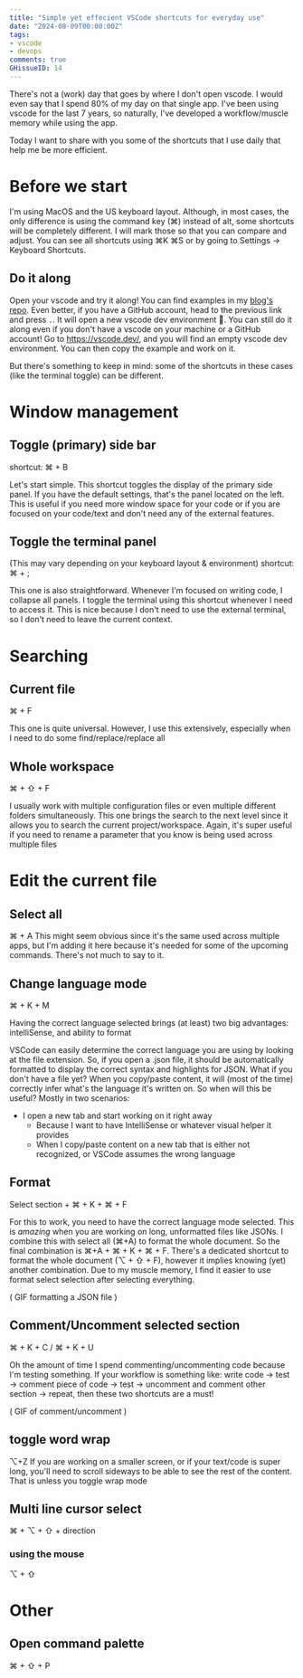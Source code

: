 ```yaml
---
title: "Simple yet effecient VSCode shortcuts for everyday use"
date: "2024-08-09T00:00:00Z"
tags:
- vscode
- devops
comments: true
GHissueID: 14
---
```

There's not a (work) day that goes by where I don't open vscode. I would even say that I spend 80% of my day on that single app. I've been using vscode for the last 7 years, so naturally, I've developed a workflow/muscle memory while using the app.

Today I want to share with you some of the shortcuts that I use daily that help me be more efficient.

# Before we start
I'm using MacOS and the US keyboard layout. Although, in most cases, the only difference is using the command key (⌘) instead of alt, some shortcuts will be completely different. I will mark those so that you can compare and adjust.
You can see all shortcuts using ⌘K ⌘S or by going to Settings -> Keyboard Shortcuts.

## Do it along

Open your vscode and try it along! You can find examples in my [blog's repo](https://github.com/DanielSSilva/blog/tree/main/examples/vscode). Even better, if you have a GitHub account, head to the previous link and press `.`. It will open a new vscode dev environment 🤯. You can still do it along even if you don't have a vscode on your machine or a GitHub account! Go to https://vscode.dev/, and you will find an empty vscode dev environment. You can then copy the example and work on it.

But there's something to keep in mind: some of the shortcuts in these cases (like the terminal toggle) can be different.


# Window management

## Toggle (primary) side bar
shortcut: ⌘ + B

Let's start simple. This shortcut toggles the display of the primary side panel. If you have the default settings, that's the panel located on the left. This is useful if you need more window space for your code or if you are focused on your code/text and don't need any of the external features.
## Toggle the terminal panel
(This may vary depending on your keyboard layout & environment)
shortcut: ⌘ + ;

This one is also straightforward. Whenever I'm focused on writing code, I collapse all panels. I toggle the terminal using this shortcut whenever I need to access it. This is nice because I don't need to use the external terminal, so I don't need to leave the current context.

# Searching

## Current file
⌘ + F

This one is quite universal. However, I use this extensively, especially when I need to do some find/replace/replace all

## Whole workspace
⌘ + ⇧ + F

I usually work with multiple configuration files or even multiple different folders simultaneously. This one brings the search to the next level since it allows you to search the current project/workspace. Again, it's super useful if you need to rename a parameter that you know is being used across multiple files
# Edit the current file

## Select all
⌘ + A
This might seem obvious since it's the same used across multiple apps, but I'm adding it here because it's needed for some of the upcoming commands. There's not much to say to it.

## Change language mode
⌘ + K + M

Having the correct language selected brings (at least) two big advantages: intelliSense, and ability to format

VSCode can easily determine the correct language you are using by looking at the file extension. So, if you open a .json file, it should be automatically formatted to display the correct syntax and highlights for JSON. 
What if you don't have a file yet? When you copy/paste content, it will (most of the time) correctly infer what's the language it's written on. 
So when will this be useful?
Mostly in two scenarios: 
- I open a new tab and start working on it right away 
	- Because I want to have IntelliSense or whatever visual helper it provides
	- When I copy/paste content on a new tab that is either not recognized, or VSCode assumes the wrong language

## Format
Select section + ⌘ + K + ⌘ + F

For this to work, you need to have the correct language mode selected. This is _amazing_ when you are working on long, unformatted files like JSONs.
I combine this with select all (⌘+A) to format the whole document. So the final combination is ⌘+A + ⌘ + K + ⌘ + F.
There's a dedicated shortcut to format the whole document (⌥ + ⇧ + F), however it implies knowing (yet) another combination. Due to my muscle memory, I find it easier to use format select selection after selecting everything.

( GIF formatting a JSON file )

## Comment/Uncomment selected section
⌘ + K + C / ⌘ + K + U

Oh the amount of time I spend commenting/uncommenting code because I'm testing something. If your workflow is something like: write code -> test -> comment piece of code -> test -> uncomment and comment other section -> repeat, then these two shortcuts are a must!

( GIF of comment/uncomment )

## toggle word wrap
⌥+Z
If you are working on a smaller screen, or if your text/code is super long, you'll need to scroll sideways to be able to see the rest of the content. That is unless you toggle wrap mode

## Multi line cursor select
⌘ + ⌥ + ⇧ + direction

### using the mouse 
⌥ + ⇧ 

# Other

## Open command palette
⌘ + ⇧ + P